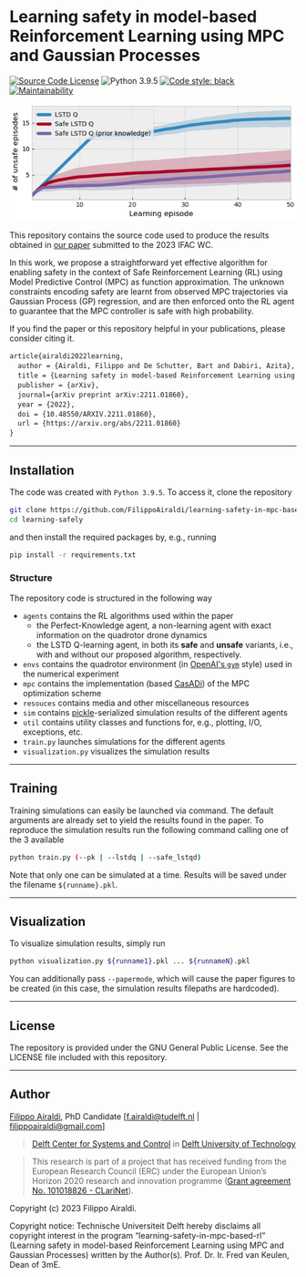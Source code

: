 # Learning safety in model-based Reinforcement Learning using MPC and Gaussian Processes

[![Source Code License](https://img.shields.io/badge/license-GPL-blueviolet)](https://github.com/FilippoAiraldi/learning-safely/blob/release/LICENSE)
![Python 3.9.5](https://img.shields.io/badge/python-3.9.5-green.svg)
[![Code style: black](https://img.shields.io/badge/code%20style-black-000000.svg)](https://github.com/psf/black)
[![Maintainability](https://api.codeclimate.com/v1/badges/0f8d97e0b178bb04f0af/maintainability)](https://codeclimate.com/github/FilippoAiraldi/learning-safety-in-mpc-based-rl/maintainability)

![results-image](./resources/img.png)

This repository contains the source code used to produce the results obtained in [our paper](https://arxiv.org/abs/2211.01860/) submitted to the 2023 IFAC WC.

In this work, we propose a straightforward yet effective algorithm for enabling safety in the context of Safe Reinforcement Learning (RL) using Model Predictive Control (MPC) as function approximation. The unknown constraints encoding safety are learnt from observed MPC trajectories via Gaussian Process (GP) regression, and are then enforced onto the RL agent to guarantee that the MPC controller is safe with high probability.

If you find the paper or this repository helpful in your publications, please consider citing it.

```latex
article{airaldi2022learning,
  author = {Airaldi, Filippo and De Schutter, Bart and Dabiri, Azita},
  title = {Learning safety in model-based Reinforcement Learning using MPC and Gaussian Processes},
  publisher = {arXiv},
  journal={arXiv preprint arXiv:2211.01860},
  year = {2022},
  doi = {10.48550/ARXIV.2211.01860},
  url = {https://arxiv.org/abs/2211.01860}
}
```

---

## Installation

The code was created with `Python 3.9.5`. To access it, clone the repository

```bash
git clone https://github.com/FilippoAiraldi/learning-safety-in-mpc-based-rl.git
cd learning-safely
```

and then install the required packages by, e.g., running

```bash
pip install -r requirements.txt
```

### Structure

The repository code is structured in the following way

- `agents` contains the RL algorithms used within the paper
  - the Perfect-Knowledge agent, a non-learning agent with exact information on the quadrotor drone dynamics
  - the LSTD Q-learning agent, in both its **safe** and **unsafe** variants, i.e., with and without our proposed algorithm, respectively.
- `envs` contains the quadrotor environment (in [OpenAI's `gym`](https://www.gymlibrary.dev/) style) used in the numerical experiment
- `mpc` contains the implementation (based [CasADi](https://web.casadi.org/)) of the MPC optimization scheme
- `resouces` contains media and other miscellaneous resources
- `sim` contains [pickle](https://docs.python.org/3/library/pickle.html)-serialized simulation results of the different agents
- `util` contains utility classes and functions for, e.g., plotting, I/O, exceptions, etc.
- `train.py` launches simulations for the different agents
- `visualization.py` visualizes the simulation results

---

## Training

Training simulations can easily be launched via command. The default arguments are already set to yield the results found in the paper. To reproduce the simulation results run the following command calling one of the 3 available

```bash
python train.py (--pk | --lstdq | --safe_lstqd)
```

Note that only one can be simulated at a time. Results will be saved under the filename `${runname}.pkl`.

---

## Visualization

To visualize simulation results, simply run

```bash
python visualization.py ${runname1}.pkl ... ${runnameN}.pkl
```

You can additionally pass `--papermode`, which will cause the paper figures to be created (in this case, the simulation results filepaths are hardcoded).

---

## License

The repository is provided under the GNU General Public License. See the LICENSE file included with this repository.

---

## Author

[Filippo Airaldi](https://www.tudelft.nl/staff/f.airaldi/), PhD Candidate [f.airaldi@tudelft.nl | filippoairaldi@gmail.com]

> [Delft Center for Systems and Control](https://www.tudelft.nl/en/3me/about/departments/delft-center-for-systems-and-control/) in [Delft University of Technology](https://www.tudelft.nl/en/)

> This research is part of a project that has received funding from the European Research Council (ERC) under the European Union’s Horizon 2020 research and innovation programme ([Grant agreement No. 101018826 - CLariNet](https://cordis.europa.eu/project/id/101018826)).

Copyright (c) 2023 Filippo Airaldi.

Copyright notice: Technische Universiteit Delft hereby disclaims all copyright interest in the program “learning-safety-in-mpc-based-rl” (Learning safety in model-based Reinforcement Learning using MPC and Gaussian Processes) written by the Author(s). Prof. Dr. Ir. Fred van Keulen, Dean of 3mE.